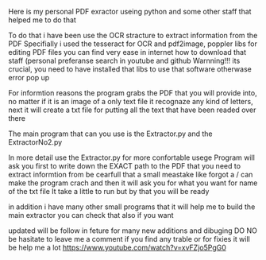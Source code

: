 Here is my personal PDF exractor useing python and some other staff that helped me to do that

To do that i have been use the OCR stracture to extract information from the PDF
Specifially i used the tesseract for OCR and pdf2image, poppler libs for editing PDF files
you can find very ease in internet how to download that staff
(personal preferanse search in youtube and github 
Warnning!!! its crucial, you need to have installed that libs to use that software otherwase error pop up

For informtion reasons the program grabs the PDF that you will provide into, no matter if it is an image of a only text file 
it recognaze any kind of letters, next it will create a txt file for putting all the text that have been readed over there

The main program that can you use is the Extractor.py and the ExtractorNo2.py

In more detail use the Extractor.py for more confortable usege 
Program will ask you first to write down the EXACT path to the PDF that you need to extract informtion from 
be cearfull that a small meastake like forgot a / can make the program crach
and then it will ask you for what you want for name of the txt file
It take a little to run but by that you will be ready 

in addition i have many other small programs that it will help me to build the main extractor you can check that also if you want

updated will be follow in feture for many new additions and dibuging
DO NO be hasitate to leave me a comment if you find any trable or for fixies it will be help me a lot
https://www.youtube.com/watch?v=xvFZjo5PgG0


